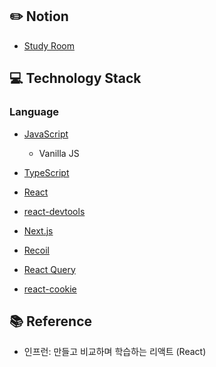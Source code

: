 ## :pencil2: Notion 
+ [Study Room](https://violet-lilac.notion.site/React-4da55446b938499a934394fbeb505f35)

## :computer: Technology Stack
### Language
  + [JavaScript](https://developer.mozilla.org/ko/docs/Web/JavaScript)
    + Vanilla JS 
  + [TypeScript](https://www.typescriptlang.org/)

+ [React](https://reactjs.org/)
+ [react-devtools](https://www.npmjs.com/package/react-devtools)
+ [Next.js](https://nextjs.org/)

+ [Recoil](https://recoiljs.org/)
+ [React Query](https://react-query-v3.tanstack.com/)
+ [react-cookie](https://github.com/reactivestack/cookies)

## :books: Reference
+ 인프런: 만들고 비교하며 학습하는 리액트 (React)
